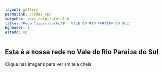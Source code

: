 ```yaml
---
layout: gallery
permalink: /redes_vp/
swipebox: rede_caipiratechlab
title: "Rede CaipiratechLAB - VALE DO RIO PARAÍBA DO SUL"
bgheader: 1
estado: vp
---
```


## Esta é a nossa rede no Vale do Rio Paraíba do Sul

Clique nas imagens para ver em tela cheia


